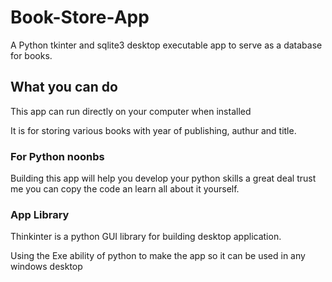 # Book-Store-App
A Python tkinter and sqlite3 desktop executable app to serve as a database for books. 

## What you can do 
This app can run directly on your computer when installed

It is for storing various books with year of publishing, authur and title.

### For Python noonbs 
Building this app will help you develop your python skills a great deal trust me 
you can copy the code an learn all about it yourself.

### App Library 
Thinkinter is a python GUI library for building desktop application.

Using the Exe ability of python to make the app so it can be used in any windows desktop 

